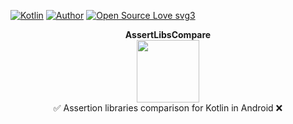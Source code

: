 [![Kotlin](https://img.shields.io/badge/Kotlin-Yes%20Please-BB42B0.svg)]()
[![Author](https://img.shields.io/badge/Author-code--schreiber-1A237E.svg)](https://github.com/code-schreiber)
[![Open Source Love svg3](https://badges.frapsoft.com/os/v3/open-source.svg?v=103)](https://github.com/ellerbrock/open-source-badges/)  

<p align="center">
 <b>AssertLibsCompare</b>
 <br>
 <img src='https://github.com/code-schreiber/AssertLibsCompare/raw/master/app/src/main/ic_launcher-web.png' width='100' height='100'/>
 <br>
 ✅ Assertion libraries comparison for Kotlin in Android ❌
</p>

